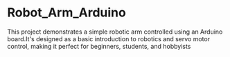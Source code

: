 # Robot_Arm_Arduino
This project demonstrates a simple robotic arm controlled using an Arduino board.It's designed as a basic introduction to robotics and servo motor control, making it perfect for beginners, students, and hobbyists
